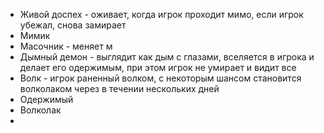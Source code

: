 
- Живой доспех - оживает, когда игрок проходит мимо, если игрок убежал, снова замирает
- Мимик
- Масочник - меняет м
- Дымный демон - выглядит как дым с глазами, вселяется в игрока и делает его одержимым, при этом игрок не умирает и видит все
- Волк - игрок раненный волком, с некоторым шансом становится волколаком через в течении нескольких дней
- Одержимый
- Волколак
- 